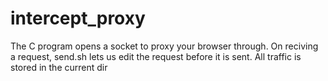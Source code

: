# intercept_proxy
The C program opens a socket to proxy your browser through.  On reciving a request, send.sh lets us edit the request before it is sent.  All traffic is stored in the current dir
